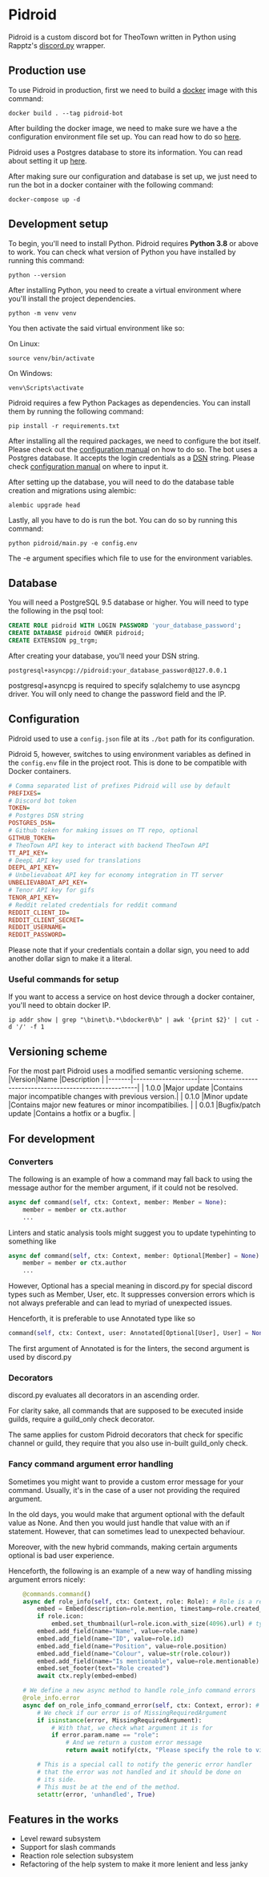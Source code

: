 # Pidroid

Pidroid is a custom discord bot for TheoTown written in Python using Rapptz's [discord.py](https://github.com/Rapptz/discord.py) wrapper.

## Production use

To use Pidroid in production, first we need to build a [docker](https://www.docker.com) image with this command:

```shell
docker build . --tag pidroid-bot
```

After building the docker image, we need to make sure we have a the configuration environment file set up. You can read how to do so [here](#configuration).

Pidroid uses a Postgres database to store its information. You can read about setting it up [here](#database).

After making sure our configuration and database is set up, we just need to run the bot in a docker container with the following command:

```shell
docker-compose up -d
```

## Development setup

To begin, you'll need to install Python. Pidroid requires **Python 3.8** or above to work. You can check what version of Python you have installed by running this command:

```shell
python --version
```

After installing Python, you need to create a virtual environment where you'll install the project dependencies.

```shell
python -m venv venv
```

You then activate the said virtual environment like so:

On Linux:
```shell
source venv/bin/activate
```

On Windows:
```shell
venv\Scripts\activate
```

Pidroid requires a few Python Packages as dependencies. You can install them by running the following command:

```shell
pip install -r requirements.txt
```

After installing all the required packages, we need to configure the bot itself. Please check out the [configuration manual](#configuration) on how to do so.
The bot uses a Postgres database. It accepts the login credentials as a [DSN](#database) string. Please check [configuration manual](#configuration) on where to input it.

After setting up the database, you will need to do the database table creation and migrations using alembic:

```shell
alembic upgrade head
```

Lastly, all you have to do is run the bot. You can do so by running this command:

```shell
python pidroid/main.py -e config.env
```

The -e argument specifies which file to use for the environment variables.

## Database

You will need a PostgreSQL 9.5 database or higher. You will need to type the following in the psql tool:

```sql
CREATE ROLE pidroid WITH LOGIN PASSWORD 'your_database_password';
CREATE DATABASE pidroid OWNER pidroid;
CREATE EXTENSION pg_trgm;
```

After creating your database, you'll need your DSN string.

```
postgresql+asyncpg://pidroid:your_database_password@127.0.0.1
```

postgresql+asyncpg is required to specify sqlalchemy to use asyncpg driver.
You will only need to change the password field and the IP.

## Configuration

Pidroid used to use a `config.json` file at its `./bot` path for its configuration.

Pidroid 5, however, switches to using environment variables as defined in the `config.env` file in the project root.
This is done to be compatible with Docker containers.

```ini
# Comma separated list of prefixes Pidroid will use by default
PREFIXES=
# Discord bot token
TOKEN=
# Postgres DSN string
POSTGRES_DSN=
# Github token for making issues on TT repo, optional
GITHUB_TOKEN=
# TheoTown API key to interact with backend TheoTown API
TT_API_KEY=
# DeepL API key used for translations
DEEPL_API_KEY=
# Unbelievaboat API key for economy integration in TT server
UNBELIEVABOAT_API_KEY=
# Tenor API key for gifs
TENOR_API_KEY=
# Reddit related credentials for reddit command
REDDIT_CLIENT_ID=
REDDIT_CLIENT_SECRET=
REDDIT_USERNAME=
REDDIT_PASSWORD=
```

Please note that if your credentials contain a dollar sign, you need to add another dollar sign to make it a literal.

### Useful commands for setup

If you want to access a service on host device through a docker container, you'll need to obtain docker IP.
```shell
ip addr show | grep "\binet\b.*\bdocker0\b" | awk '{print $2}' | cut -d '/' -f 1
```

## Versioning scheme

For the most part Pidroid uses a modified semantic versioning scheme.
|Version|Name                |Description                                               |
|-------|--------------------|----------------------------------------------------------|
| 1.0.0 |Major update        |Contains major incompatible changes with previous version.|
| 0.1.0 |Minor update        |Contains major new features or minor incompatibilies.     |
| 0.0.1 |Bugfix/patch update |Contains a hotfix or a bugfix.                            |


## For development

### Converters

The following is an example of how a command may fall back to using the message
author for the member argument, if it could not be resolved.

```py
async def command(self, ctx: Context, member: Member = None):
    member = member or ctx.author
    ...
```

Linters and static analysis tools might suggest you to update typehinting to something like
```py
async def command(self, ctx: Context, member: Optional[Member] = None):
    member = member or ctx.author
    ...
```
However, Optional has a special meaning in discord.py for special discord types such as
Member, User, etc. It suppresses conversion errors which is not always preferable and can lead
to myriad of unexpected issues.

Henceforth, it is preferable to use Annotated type like so

```py
command(self, ctx: Context, user: Annotated[Optional[User], User] = None)
```

The first argument of Annotated is for the linters, the second argument is used by discord.py

### Decorators

discord.py evaluates all decorators in an ascending order.

For clarity sake, all commands that are supposed to be executed inside guilds, require a guild_only check decorator.

The same applies for custom Pidroid decorators that check for specific channel or guild,
they require that you also use in-built guild_only check.

### Fancy command argument error handling

Sometimes you might want to provide a custom error message for your command.
Usually, it's in the case of a user not providing the required argument.

In the old days, you would make that argument optional with the default value as None.
And then you would just handle that value with an if statement.
However, that can sometimes lead to unexpected behaviour.

Moreover, with the new hybrid commands, making certain arguments optional is bad
user experience.

Henceforth, the following is an example of a new way of handling missing argument errors nicely:

```py
    @commands.command()
    async def role_info(self, ctx: Context, role: Role): # Role is a required argument here
        embed = Embed(description=role.mention, timestamp=role.created_at, colour=role.colour)
        if role.icon:
            embed.set_thumbnail(url=role.icon.with_size(4096).url) # type: ignore
        embed.add_field(name="Name", value=role.name)
        embed.add_field(name="ID", value=role.id)
        embed.add_field(name="Position", value=role.position)
        embed.add_field(name="Colour", value=str(role.colour))
        embed.add_field(name="Is mentionable", value=role.mentionable)
        embed.set_footer(text="Role created")
        await ctx.reply(embed=embed)

    # We define a new async method to handle role_info command errors
    @role_info.error
    async def on_role_info_command_error(self, ctx: Context, error): # These arguments are required
        # We check if our error is of MissingRequiredArgument
        if isinstance(error, MissingRequiredArgument):
            # With that, we check what argument it is for
            if error.param.name == "role":
                # And we return a custom error message
                return await notify(ctx, "Please specify the role to view the information for")

        # This is a special call to notify the generic error handler
        # that the error was not handled and it should be done on
        # its side.
        # This must be at the end of the method.
        setattr(error, 'unhandled', True)
```

## Features in the works
- Level reward subsystem
- Support for slash commands
- Reaction role selection subsystem
- Refactoring of the help system to make it more lenient and less janky
